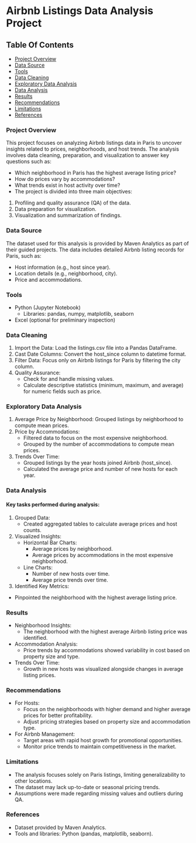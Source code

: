 # Airbnb Listings Data Analysis Project

## Table Of Contents

- [Project Overview](#project-overview)
- [Data Source](#data-source)
- [Tools](#tools)
- [Data Cleaning](#data-cleaning)
- [Exploratory Data Analysis](#exploratory-data-analysis)
- [Data Analysis](#data-analysis)
- [Results](#results)
- [Recommendations](#recommendations)
- [Limitations](#limitations)
- [References](#references)

### Project Overview 
This project focuses on analyzing Airbnb listings data in Paris to uncover insights related to prices, neighborhoods, and host trends. The analysis involves data cleaning, preparation, and visualization to answer key questions such as:

- Which neighborhood in Paris has the highest average listing price?
- How do prices vary by accommodations?
- What trends exist in host activity over time?
- The project is divided into three main objectives:

1. Profiling and quality assurance (QA) of the data.
2. Data preparation for visualization.
3. Visualization and summarization of findings.

### Data Source
The dataset used for this analysis is provided by Maven Analytics as part of their guided projects. The data includes detailed Airbnb listing records for Paris, such as:

- Host information (e.g., host since year).
- Location details (e.g., neighborhood, city).
- Price and accommodations.

### Tools
- Python (Jupyter Notebook)
   - Libraries: pandas, numpy, matplotlib, seaborn
- Excel (optional for preliminary inspection)

### Data Cleaning
1. Import the Data: Load the listings.csv file into a Pandas DataFrame.
2. Cast Date Columns: Convert the host_since column to datetime format.
3. Filter Data: Focus only on Airbnb listings for Paris by filtering the city column.
4. Quality Assurance:
   - Check for and handle missing values.
   - Calculate descriptive statistics (minimum, maximum, and average) for numeric fields such as price.

### Exploratory Data Analysis
1. Average Price by Neighborhood: Grouped listings by neighborhood to compute mean prices.
2. Price by Accommodations:
   - Filtered data to focus on the most expensive neighborhood.
   - Grouped by the number of accommodations to compute mean prices.
3. Trends Over Time:
   - Grouped listings by the year hosts joined Airbnb (host_since).
   - Calculated the average price and number of new hosts for each year.

### Data Analysis
#### Key tasks performed during analysis:
1. Grouped Data:
   - Created aggregated tables to calculate average prices and host counts.
2. Visualized Insights:
   - Horizontal Bar Charts:
      - Average prices by neighborhood.
      - Average prices by accommodations in the most expensive neighborhood.
   - Line Charts:
      - Number of new hosts over time.
      - Average price trends over time.
3. Identified Key Metrics:
- Pinpointed the neighborhood with the highest average listing price.

### Results
- Neighborhood Insights:
   - The neighborhood with the highest average Airbnb listing price was identified.
- Accommodation Analysis:
   - Price trends by accommodations showed variability in cost based on property size and type.
- Trends Over Time:
   - Growth in new hosts was visualized alongside changes in average listing prices.

### Recommendations
- For Hosts:
   - Focus on the neighborhoods with higher demand and higher average prices for better profitability.
   - Adjust pricing strategies based on property size and accommodation type.
- For Airbnb Management:
   - Target areas with rapid host growth for promotional opportunities.
   - Monitor price trends to maintain competitiveness in the market.

### Limitations
- The analysis focuses solely on Paris listings, limiting generalizability to other locations.
- The dataset may lack up-to-date or seasonal pricing trends.
- Assumptions were made regarding missing values and outliers during QA.

### References
- Dataset provided by Maven Analytics.
- Tools and libraries: Python (pandas, matplotlib, seaborn).






